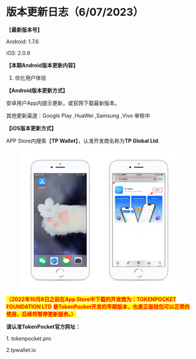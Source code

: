 # 版本更新日志（6/07/2023）

【**最新版本号】**

Android: 1.7.6

iOS: 2.0.9



**【本期Android版本更新内容】**

1. 优化用户体验



**【Android版本更新方式】**

安卓用户App内提示更新，或官网下载最新版本。

其他更新渠道：Google Play ,HuaWei ,Samsung ,Vivo 审核中



**【iOS版本更新方式】**&#x20;

APP Store内搜索【**TP Wallet**】，认准开发商名称为**TP Global Ltd**.&#x20;

<figure><img src="../../.gitbook/assets/image (29).png" alt=""><figcaption></figcaption></figure>

<mark style="color:red;">**（2022年10月8日之前在App Store中下载的开发商为：TOKENPOCKET FOUNDATION LTD**</mark> <mark style="color:red;">**是TokenPocket开发的早期版本，也是正版钱包可以正常的使用，后续将暂停更新服务。）**</mark>

**请认准TokenPocket官方网址：**

1\. tokenpocket.pro&#x20;

2.tpwallet.io
